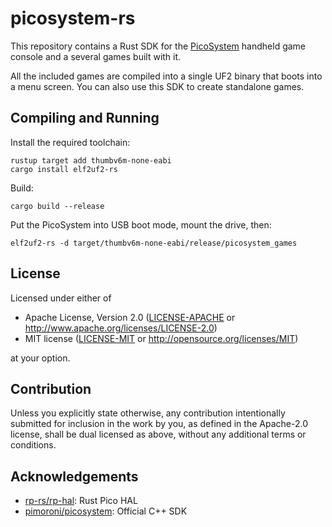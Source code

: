 # picosystem-rs

This repository contains a Rust SDK for the [PicoSystem][1] handheld game console
and a several games built with it.

All the included games are compiled into a single UF2 binary that boots into a
menu screen. You can also use this SDK to create standalone games.

[1]: https://shop.pimoroni.com/products/picosystem

## Compiling and Running

Install the required toolchain:

```
rustup target add thumbv6m-none-eabi
cargo install elf2uf2-rs
```

Build:

```
cargo build --release
```

Put the PicoSystem into USB boot mode, mount the drive, then:

```
elf2uf2-rs -d target/thumbv6m-none-eabi/release/picosystem_games
```

## License

Licensed under either of

 * Apache License, Version 2.0
   ([LICENSE-APACHE](LICENSE-APACHE) or http://www.apache.org/licenses/LICENSE-2.0)
 * MIT license
   ([LICENSE-MIT](LICENSE-MIT) or http://opensource.org/licenses/MIT)

at your option.

## Contribution

Unless you explicitly state otherwise, any contribution intentionally submitted
for inclusion in the work by you, as defined in the Apache-2.0 license, shall be
dual licensed as above, without any additional terms or conditions.

## Acknowledgements

- [rp-rs/rp-hal](https://github.com/rp-rs/rp-hal): Rust Pico HAL
- [pimoroni/picosystem](https://github.com/pimoroni/picosystem): Official C++ SDK
